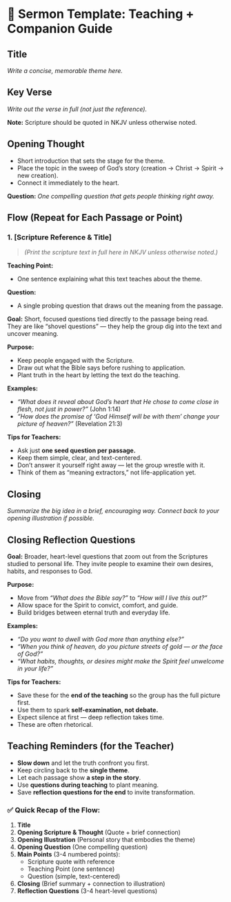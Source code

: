 

# 📖 **Sermon Template: Teaching + Companion Guide**


## **Title**

*Write a concise, memorable theme here.*



## **Key Verse**

*Write out the verse in full (not just the reference).*

**Note:** Scripture should be quoted in NKJV unless otherwise noted.



## **Opening Thought**

* Short introduction that sets the stage for the theme.
* Place the topic in the sweep of God’s story (creation → Christ → Spirit → new creation).
* Connect it immediately to the heart.

**Question:** *One compelling question that gets people thinking right away.*



## **Flow (Repeat for Each Passage or Point)**

### **1. \[Scripture Reference & Title]**

> *(Print the scripture text in full here in NKJV unless otherwise noted.)*

**Teaching Point:**

* One sentence explaining what this text teaches about the theme.

**Question:**

* A single probing question that draws out the meaning from the passage.

**Goal:**
Short, focused questions tied directly to the passage being read. They are like “shovel questions” — they help the group dig into the text and uncover meaning.

**Purpose:**

* Keep people engaged with the Scripture.
* Draw out what the Bible says before rushing to application.
* Plant truth in the heart by letting the text do the teaching.

**Examples:**

* *“What does it reveal about God’s heart that He chose to come close in flesh, not just in power?”* (John 1:14)
* *“How does the promise of ‘God Himself will be with them’ change your picture of heaven?”* (Revelation 21:3)

**Tips for Teachers:**

* Ask just **one seed question per passage.**
* Keep them simple, clear, and text-centered.
* Don’t answer it yourself right away — let the group wrestle with it.
* Think of them as “meaning extractors,” not life-application yet.


## **Closing**

*Summarize the big idea in a brief, encouraging way.*
*Connect back to your opening illustration if possible.*


## **Closing Reflection Questions**

**Goal:**
Broader, heart-level questions that zoom out from the Scriptures studied to personal life. They invite people to examine their own desires, habits, and responses to God.

**Purpose:**

* Move from *“What does the Bible say?”* to *“How will I live this out?”*
* Allow space for the Spirit to convict, comfort, and guide.
* Build bridges between eternal truth and everyday life.

**Examples:**

* *“Do you want to dwell with God more than anything else?”*
* *“When you think of heaven, do you picture streets of gold — or the face of God?”*
* *“What habits, thoughts, or desires might make the Spirit feel unwelcome in your life?”*

**Tips for Teachers:**

* Save these for the **end of the teaching** so the group has the full picture first.
* Use them to spark **self-examination, not debate.**
* Expect silence at first — deep reflection takes time.
* These are often rhetorical.


## **Teaching Reminders (for the Teacher)**

* **Slow down** and let the truth confront you first.
* Keep circling back to the **single theme**.
* Let each passage show **a step in the story**.
* Use **questions during teaching** to plant meaning.
* Save **reflection questions for the end** to invite transformation.



### ✅ Quick Recap of the Flow:

1. **Title**
2. **Opening Scripture & Thought** (Quote + brief connection)
3. **Opening Illustration** (Personal story that embodies the theme)
4. **Opening Question** (One compelling question)
5. **Main Points** (3-4 numbered points):
   - Scripture quote with reference
   - Teaching Point (one sentence)
   - Question (simple, text-centered)
6. **Closing** (Brief summary + connection to illustration)
7. **Reflection Questions** (3-4 heart-level questions)